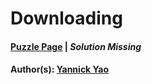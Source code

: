 # Downloading

#### [Puzzle Page](1.4-p.pdf) | *Solution Missing*
#### Author(s): [Yannick Yao](../../../../search.html?q=Yannick+Yao)

